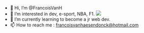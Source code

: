 - 👋 Hi, I’m @FrancoisVanH
- 👀 I’m interested in dev, e-sport, NBA, F1. <img src="[markdownmonstericon.png](https://www.codewars.com/users/FrancoisVanH/badges/micro)"/>
- 🌱 I’m currently learning to become a jr web dev.
- 📫 How to reach me : francoisvanhaesendonck@hotmail.com

<!---
FrancoisVanH/FrancoisVanH is a ✨ special ✨ repository because its `README.md` (this file) appears on your GitHub profile.
You can click the Preview link to take a look at your changes.
--->
